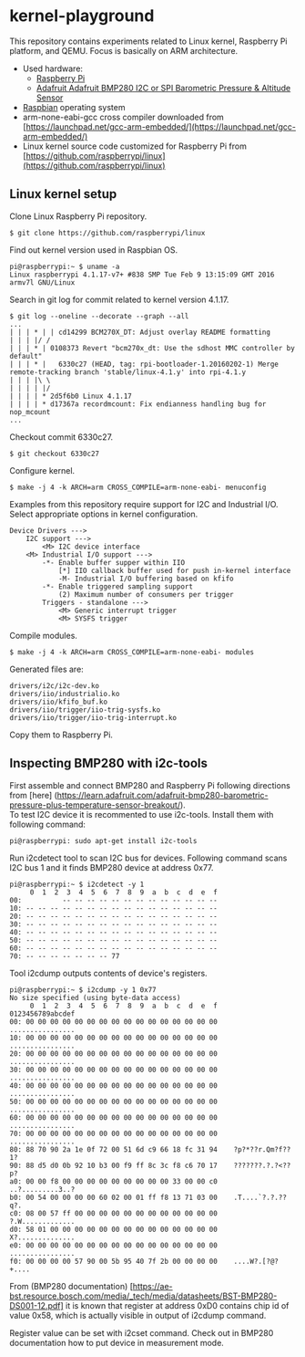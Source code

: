 # kernel-playground #
This repository contains experiments related to Linux kernel, Raspberry Pi 
platform, and QEMU. Focus is basically on ARM architecture. 

* Used hardware:
  * [Raspberry Pi](https://www.raspberrypi.org/)
  * [Adafruit Adafruit BMP280 I2C or SPI Barometric Pressure & Altitude Sensor](https://www.adafruit.com/products/2651)
* [Raspbian](https://www.raspberrypi.org/downloads/raspbian/) operating system
* arm-none-eabi-gcc cross compiler downloaded from 
  [https://launchpad.net/gcc-arm-embedded/](https://launchpad.net/gcc-arm-embedded/) 
* Linux kernel source code customized for Raspberry Pi from 
  [https://github.com/raspberrypi/linux](https://github.com/raspberrypi/linux)

## Linux kernel setup ##

Clone Linux Raspberry Pi repository.
```
$ git clone https://github.com/raspberrypi/linux
```
Find out kernel version used in Raspbian OS.
```
pi@raspberrypi:~ $ uname -a
Linux raspberrypi 4.1.17-v7+ #838 SMP Tue Feb 9 13:15:09 GMT 2016 armv7l GNU/Linux
```
Search in git log for commit related to kernel version 4.1.17.
```
$ git log --oneline --decorate --graph --all
...
| | | * | | cd14299 BCM270X_DT: Adjust overlay README formatting
| | | |/ /  
| | | * | 0108373 Revert "bcm270x_dt: Use the sdhost MMC controller by default"
| | | * |   6330c27 (HEAD, tag: rpi-bootloader-1.20160202-1) Merge remote-tracking branch 'stable/linux-4.1.y' into rpi-4.1.y
| | | |\ \  
| | | | |/  
| | | | * 2d5f6b0 Linux 4.1.17
| | | | * d17367a recordmcount: Fix endianness handling bug for nop_mcount
...
```
Checkout commit 6330c27.
```
$ git checkout 6330c27
```
Configure kernel.
```
$ make -j 4 -k ARCH=arm CROSS_COMPILE=arm-none-eabi- menuconfig
```
Examples from this repository require support for I2C and Industrial I/O. Select 
appropriate options in kernel configuration.

```
Device Drivers --->
    I2C support --->
        <M> I2C device interface
    <M> Industrial I/O support --->
        -*- Enable buffer supper within IIO
            [*] IIO callback buffer used for push in-kernel interface
            -M- Industrial I/O buffering based on kfifo
        -*- Enable triggered sampling support
            (2) Maximum number of consumers per trigger
        Triggers - standalone --->
            <M> Generic interrupt trigger
            <M> SYSFS trigger
```

Compile modules.
```
$ make -j 4 -k ARCH=arm CROSS_COMPILE=arm-none-eabi- modules
```

Generated files are:
```
drivers/i2c/i2c-dev.ko
drivers/iio/industrialio.ko
drivers/iio/kfifo_buf.ko
drivers/iio/trigger/iio-trig-sysfs.ko
drivers/iio/trigger/iio-trig-interrupt.ko

```

Copy them to Raspberry Pi.


## Inspecting BMP280 with i2c-tools ##

First assemble and connect BMP280 and Raspberry Pi following directions from 
[here] 
(https://learn.adafruit.com/adafruit-bmp280-barometric-pressure-plus-temperature-sensor-breakout/).  
To test I2C device it is recommented to use i2c-tools. Install them with 
following command:

```
pi@raspberrypi: sudo apt-get install i2c-tools
```

Run i2cdetect tool to scan I2C bus for devices. Following command scans I2C bus 
1 and it finds BMP280 device at address 0x77.

```
pi@raspberrypi:~ $ i2cdetect -y 1
     0  1  2  3  4  5  6  7  8  9  a  b  c  d  e  f
00:          -- -- -- -- -- -- -- -- -- -- -- -- -- 
10: -- -- -- -- -- -- -- -- -- -- -- -- -- -- -- -- 
20: -- -- -- -- -- -- -- -- -- -- -- -- -- -- -- -- 
30: -- -- -- -- -- -- -- -- -- -- -- -- -- -- -- -- 
40: -- -- -- -- -- -- -- -- -- -- -- -- -- -- -- -- 
50: -- -- -- -- -- -- -- -- -- -- -- -- -- -- -- -- 
60: -- -- -- -- -- -- -- -- -- -- -- -- -- -- -- -- 
70: -- -- -- -- -- -- -- 77
```
Tool i2cdump outputs contents of device's registers.
```
pi@raspberrypi:~ $ i2cdump -y 1 0x77
No size specified (using byte-data access)
     0  1  2  3  4  5  6  7  8  9  a  b  c  d  e  f    0123456789abcdef
00: 00 00 00 00 00 00 00 00 00 00 00 00 00 00 00 00    ................
10: 00 00 00 00 00 00 00 00 00 00 00 00 00 00 00 00    ................
20: 00 00 00 00 00 00 00 00 00 00 00 00 00 00 00 00    ................
30: 00 00 00 00 00 00 00 00 00 00 00 00 00 00 00 00    ................
40: 00 00 00 00 00 00 00 00 00 00 00 00 00 00 00 00    ................
50: 00 00 00 00 00 00 00 00 00 00 00 00 00 00 00 00    ................
60: 00 00 00 00 00 00 00 00 00 00 00 00 00 00 00 00    ................
70: 00 00 00 00 00 00 00 00 00 00 00 00 00 00 00 00    ................
80: 88 70 90 2a 1e 0f 72 00 51 6d c9 66 18 fc 31 94    ?p?*??r.Qm?f??1?
90: 88 d5 d0 0b 92 10 b3 00 f9 ff 8c 3c f8 c6 70 17    ???????.?.?<??p?
a0: 00 00 f8 00 00 00 00 00 00 00 00 00 33 00 00 c0    ..?.........3..?
b0: 00 54 00 00 00 00 60 02 00 01 ff f8 13 71 03 00    .T....`?.?.??q?.
c0: 08 00 57 ff 00 00 00 00 00 00 00 00 00 00 00 00    ?.W.............
d0: 58 01 00 00 00 00 00 00 00 00 00 00 00 00 00 00    X?..............
e0: 00 00 00 00 00 00 00 00 00 00 00 00 00 00 00 00    ................
f0: 00 00 00 00 57 90 00 5b 95 40 7f 2b 00 00 00 00    ....W?.[?@?+....
```
From (BMP280 documentation)
[https://ae-bst.resource.bosch.com/media/_tech/media/datasheets/BST-BMP280-DS001-12.pdf] 
it is known that register at address 0xD0 contains chip id of value 0x58, which 
is actually visible in output of i2cdump command.

Register value can be set with i2cset command. Check out in BMP280 documentation 
how to put device in measurement mode.
